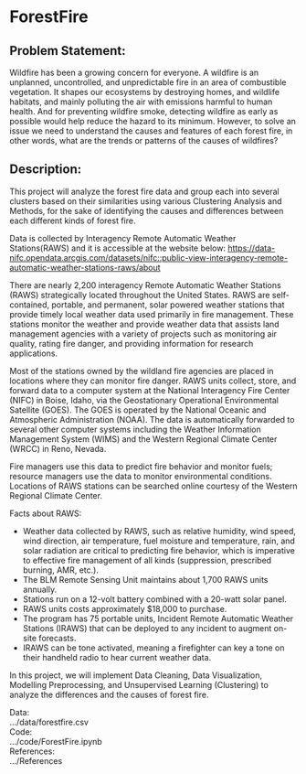 # ForestFire

## Problem Statement:
Wildfire has been a growing concern for everyone. A wildfire is an unplanned, uncontrolled, and unpredictable fire in an area of combustible vegetation. It shapes our ecosystems by destroying homes, and wildlife habitats, and mainly polluting the air with emissions harmful to human health. And for preventing wildfire smoke, detecting wildfire as early as possible would help reduce the hazard to its minimum. However, to solve an issue we need to understand the causes and features of each forest fire, in other words, what are the trends or patterns of the causes of wildfires?

## Description:
This project will analyze the forest fire data and group each into several clusters based on their similarities using various Clustering Analysis and Methods, for the sake of identifying the causes and differences between each different kinds of forest fire.

Data is collected by Interagency Remote Automatic Weather Stations(RAWS) and it is accessible at the website below: https://data-nifc.opendata.arcgis.com/datasets/nifc::public-view-interagency-remote-automatic-weather-stations-raws/about

There are nearly 2,200 interagency Remote Automatic Weather Stations (RAWS) strategically located throughout the United States. RAWS are self-contained, portable, and permanent, solar powered weather stations that provide timely local weather data used primarily in fire management. These stations monitor the weather and provide weather data that assists land management agencies with a variety of projects such as monitoring air quality, rating fire danger, and providing information for research applications.

Most of the stations owned by the wildland fire agencies are placed in locations where they can monitor fire danger. RAWS units collect, store, and forward data to a computer system at the National Interagency Fire Center (NIFC) in Boise, Idaho, via the Geostationary Operational Environmental Satellite (GOES). The GOES is operated by the National Oceanic and Atmospheric Administration (NOAA). The data is automatically forwarded to several other computer systems including the Weather Information Management System (WIMS) and the Western Regional Climate Center (WRCC) in Reno, Nevada.

Fire managers use this data to predict fire behavior and monitor fuels; resource managers use the data to monitor environmental conditions. Locations of RAWS stations can be searched online courtesy of the Western Regional Climate Center.

Facts about RAWS:

- Weather data collected by RAWS, such as relative humidity, wind speed, wind direction, air temperature, fuel moisture and temperature, rain, and solar radiation are critical to predicting fire behavior, which is imperative to effective fire management of all kinds (suppression, prescribed burning, AMR, etc.).
- The BLM Remote Sensing Unit maintains about 1,700 RAWS units annually.
- Stations run on a 12-volt battery combined with a 20-watt solar panel.
- RAWS units costs approximately $18,000 to purchase.
- The program has 75 portable units, Incident Remote Automatic Weather Stations (IRAWS) that can be deployed to any incident to augment on-site forecasts.
- IRAWS can be tone activated, meaning a firefighter can key a tone on their handheld radio to hear current weather data.

In this project, we will implement Data Cleaning, Data Visualization, Modelling Preprocessing, and Unsupervised Learning (Clustering) to analyze the differences and the causes of forest fire.

Data:  
.../data/forestfire.csv  
Code:  
.../code/ForestFire.ipynb  
References:  
.../References   
